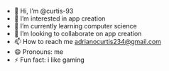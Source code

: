 - 👋 Hi, I’m @curtis-93
- 👀 I’m interested in app creation
- 🌱 I’m currently learning computer science
- 💞️ I’m looking to collaborate on app creation
- 📫 How to reach me adrianocurtis234@gmail.com
- 😄 Pronouns: me
- ⚡ Fun fact: i like gaming

<!---
curtis-93/curtis-93 is a ✨ special ✨ repository because its `README.md` (this file) appears on your GitHub profile.
You can click the Preview link to take a look at your changes.
--->
